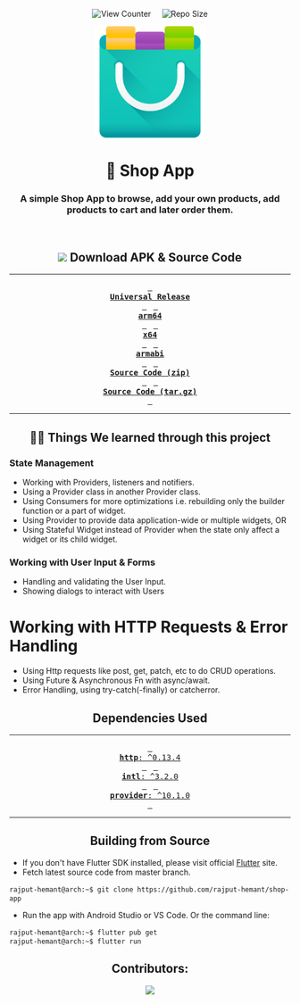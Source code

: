 <div align = center>

![View Counter](https://komarev.com/ghpvc/?username=shop-app&label=View%20Counter&color=red&style=flat) &nbsp; &nbsp; ![Repo Size](https://img.shields.io/github/repo-size/rajput-hemant/shop-app?color=blue)

<img src='assets/images/shop_app.png' width='200'>

# 🛒 Shop App

### A simple Shop App to browse, add your own products, add products to cart and later order them.

<br>

## ![][android] Download APK & Source Code

---

[<kbd> <br> **Universal Release** <br> </kbd>][universal-release]&nbsp;&nbsp;
[<kbd> <br> **arm64** <br> </kbd>][arm64]&nbsp;&nbsp;
[<kbd> <br> **x64** <br> </kbd>][x64]&nbsp;&nbsp;
[<kbd> <br> **armabi** <br> </kbd>][armabi]&nbsp;&nbsp;
[<kbd> <br> **Source Code (zip)** <br> </kbd>][sc-zip]&nbsp;&nbsp;
[<kbd> <br> **Source Code (tar.gz)** <br> </kbd>][sc-tar.gz]

---

## 👨‍🎓 Things We learned through this project

</div>

### State Management

- Working with Providers, listeners and notifiers.
- Using a Provider class in another Provider class.
- Using Consumers for more optimizations i.e. rebuilding only the builder function or a part of widget.
- Using Provider to provide data application-wide or multiple widgets, OR
- Using Stateful Widget instead of Provider when the state only affect a widget or its child widget.

### Working with User Input & Forms

- Handling and validating the User Input.
- Showing dialogs to interact with Users

# Working with HTTP Requests & Error Handling

- Using Http requests like post, get, patch, etc to do CRUD operations.
- Using Future & Asynchronous Fn with async/await.
- Error Handling, using try-catch(-finally) or catcherror.

<div align = center>

## Dependencies Used

---

[<kbd> <br> **http**: ^0.13.4 <br> </kbd>][http]&nbsp;&nbsp;
[<kbd> <br> **intl**: ^3.2.0 <br> </kbd>][intl]&nbsp;&nbsp;
[<kbd> <br> **provider**: ^10.1.0 <br> </kbd>][provider]

---

## Building from Source

</div>

- If you don't have Flutter SDK installed, please visit official [Flutter](https://flutter.dev/) site.
- Fetch latest source code from master branch.

```console
rajput-hemant@arch:~$ git clone https://github.com/rajput-hemant/shop-app
```

- Run the app with Android Studio or VS Code. Or the command line:

```console
rajput-hemant@arch:~$ flutter pub get
rajput-hemant@arch:~$ flutter run
```

<div align = center>

## Contributors:

<a href="https://github.com/rajput-hemant/shop-app/graphs/contributors" target="blank"> <img src="https://contrib.rocks/image?repo=rajput-hemant/shop-app&max=500" /></a>

</div>

<!----------------------------------{ Images }--------------------------------->

[android]: https://telegra.ph/file/f2f70a74d2d92c3c7f688.png

<!------------------------------------{ apk }----------------------------------->

[universal-release]: https://github.com/rajput-hemant/shop-app/releases/download/v0.1.0/Shop-App-v0.1.0-universal-release.apk
[arm64]: https://github.com/rajput-hemant/shop-app/releases/download/v0.1.0/Shop-App-v0.1.0-arm64.apk
[armabi]: https://github.com/rajput-hemant/shop-app/releases/download/v0.1.0/Shop-App-v0.1.0-armeabi.apk
[x64]: https://github.com/rajput-hemant/shop-app/releases/download/v0.1.0/Shop-App-v0.1.0-x64.apk

<!--------------------------------{ source code }------------------------------->

[sc-zip]: https://github.com/rajput-hemant/shop-app/archive/refs/tags/v0.1.0.zip
[sc-tar.gz]: https://github.com/rajput-hemant/shop-app/archive/refs/tags/v0.1.0.tar.gz

<!-----------------------------{ dependencies used }---------------------------->

[intl]: https://pub.dev/packages/intl
[http]: https://pub.dev/packages/http
[provider]: https://pub.dev/packages/provider
